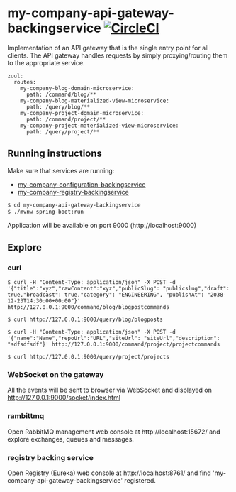 # my-company-api-gateway-backingservice [![CircleCI](https://circleci.com/gh/ivans-innovation-lab/my-company-api-gateway-backingservice.svg?style=svg)](https://circleci.com/gh/ivans-innovation-lab/my-company-api-gateway-backingservice)

Implementation of an API gateway that is the single entry point for all clients. The API gateway handles requests by simply proxying/routing them to the appropriate service. 

```
zuul:
  routes:
    my-company-blog-domain-microservice:
      path: /command/blog/**
    my-company-blog-materialized-view-microservice:
      path: /query/blog/**
    my-company-project-domain-microservice:
      path: /command/project/**
    my-company-project-materialized-view-microservice:
      path: /query/project/**

```

## Running instructions

Make sure that services are running:

 - [my-company-configuration-backingservice](https://github.com/ivans-innovation-lab/my-company-configuration-backingservice)
 - [my-company-registry-backingservice](https://github.com/ivans-innovation-lab/my-company-registry-backingservice)
 

```bash
$ cd my-company-api-gateway-backingservice
$ ./mvnw spring-boot:run
```

Application will be available on port 9000 (http://localhost:9000)

## Explore

### curl

```
$ curl -H "Content-Type: application/json" -X POST -d '{"title":"xyz","rawContent":"xyz","publicSlug": "publicslug","draft": true,"broadcast": true,"category": "ENGINEERING", "publishAt": "2038-12-23T14:30:00+00:00"}' http://127.0.0.1:9000/command/blog/blogpostcommands
```
```
$ curl http://127.0.0.1:9000/query/blog/blogposts
```
```
$ curl -H "Content-Type: application/json" -X POST -d '{"name":"Name","repoUrl":"URL","siteUrl": "siteUrl","description": "sdfsdfsdf"}' http://127.0.0.1:9000/command/project/projectcommands
```
```
$ curl http://127.0.0.1:9000/query/project/projects
```

### WebSocket on the gateway

All the events will be sent to browser via WebSocket and displayed on http://127.0.0.1:9000/socket/index.html


### rambittmq

Open RabbitMQ management web console at http://localhost:15672/ and explore exchanges, queues and messages.

### registry backing service

Open Registry (Eureka) web console at http://localhost:8761/ and find 'my-company-api-gateway-backingservice' registered.
